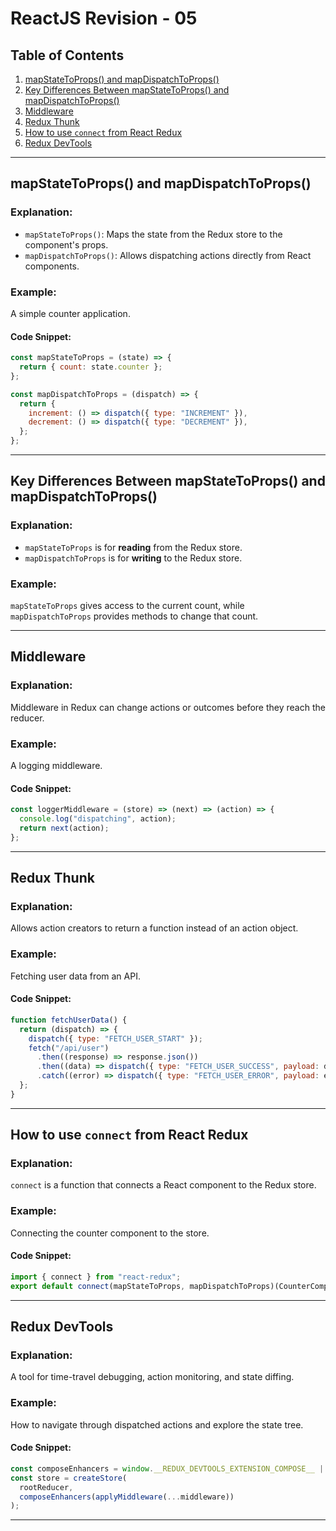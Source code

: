 # ReactJS Revision - 05

## Table of Contents

1. [mapStateToProps() and mapDispatchToProps()](#mapStateToProps-and-mapDispatchToProps)
2. [Key Differences Between mapStateToProps() and mapDispatchToProps()](#key-differences-between-mapStateToProps-and-mapDispatchToProps)
3. [Middleware](#middleware)
4. [Redux Thunk](#redux-thunk)
5. [How to use `connect` from React Redux](#how-to-use-connect-from-react-redux)
6. [Redux DevTools](#redux-devtools)

---

## mapStateToProps() and mapDispatchToProps()

### Explanation:

- `mapStateToProps()`: Maps the state from the Redux store to the component's props.
- `mapDispatchToProps()`: Allows dispatching actions directly from React components.

### Example:

A simple counter application.

#### Code Snippet:

```javascript
const mapStateToProps = (state) => {
  return { count: state.counter };
};

const mapDispatchToProps = (dispatch) => {
  return {
    increment: () => dispatch({ type: "INCREMENT" }),
    decrement: () => dispatch({ type: "DECREMENT" }),
  };
};
```

---

## Key Differences Between mapStateToProps() and mapDispatchToProps()

### Explanation:

- `mapStateToProps` is for **reading** from the Redux store.
- `mapDispatchToProps` is for **writing** to the Redux store.

### Example:

`mapStateToProps` gives access to the current count, while `mapDispatchToProps` provides methods to change that count.

---

## Middleware

### Explanation:

Middleware in Redux can change actions or outcomes before they reach the reducer.

### Example:

A logging middleware.

#### Code Snippet:

```javascript
const loggerMiddleware = (store) => (next) => (action) => {
  console.log("dispatching", action);
  return next(action);
};
```

---

## Redux Thunk

### Explanation:

Allows action creators to return a function instead of an action object.

### Example:

Fetching user data from an API.

#### Code Snippet:

```javascript
function fetchUserData() {
  return (dispatch) => {
    dispatch({ type: "FETCH_USER_START" });
    fetch("/api/user")
      .then((response) => response.json())
      .then((data) => dispatch({ type: "FETCH_USER_SUCCESS", payload: data }))
      .catch((error) => dispatch({ type: "FETCH_USER_ERROR", payload: error }));
  };
}
```

---

## How to use `connect` from React Redux

### Explanation:

`connect` is a function that connects a React component to the Redux store.

### Example:

Connecting the counter component to the store.

#### Code Snippet:

```javascript
import { connect } from "react-redux";
export default connect(mapStateToProps, mapDispatchToProps)(CounterComponent);
```

---

## Redux DevTools

### Explanation:

A tool for time-travel debugging, action monitoring, and state diffing.

### Example:

How to navigate through dispatched actions and explore the state tree.

#### Code Snippet:

```javascript
const composeEnhancers = window.__REDUX_DEVTOOLS_EXTENSION_COMPOSE__ || compose;
const store = createStore(
  rootReducer,
  composeEnhancers(applyMiddleware(...middleware))
);
```

---
